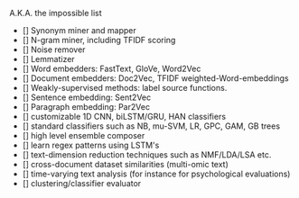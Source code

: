 A.K.A. the impossible list

- [] Synonym miner and mapper
- [] N-gram miner, including TFIDF scoring
- [] Noise remover
- [] Lemmatizer
- [] Word embedders: FastText, GloVe, Word2Vec
- [] Document embedders: Doc2Vec, TFIDF weighted-Word-embeddings
- [] Weakly-supervised methods: label source functions.
- [] Sentence embedding: Sent2Vec
- [] Paragraph embedding: Par2Vec
- [] customizable 1D CNN, biLSTM/GRU, HAN classifiers
- [] standard classifiers such as NB, mu-SVM, LR, GPC, GAM, GB trees
- [] high level ensemble composer
- [] learn regex patterns using LSTM's 
- [] text-dimension reduction techniques such as NMF/LDA/LSA etc. 
- [] cross-document dataset similarities (multi-omic text)
- [] time-varying text analysis (for instance for psychological evaluations)
- [] clustering/classifier evaluator